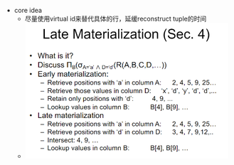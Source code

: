 - core idea
	- 尽量使用virtual id来替代具体的行，延缓reconstruct tuple的时间
	- ![image.png](../assets/image_1677583615822_0.png)